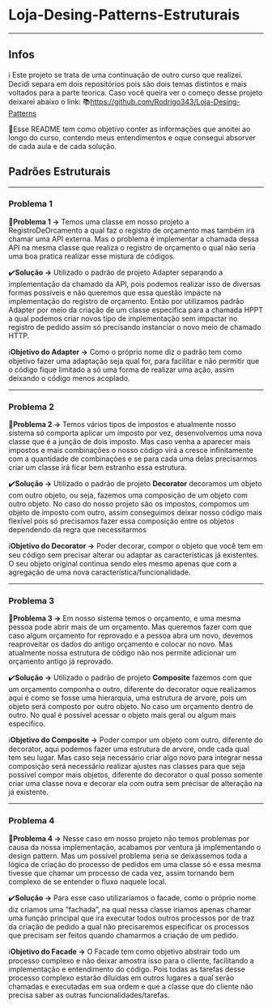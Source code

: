 # Loja-Desing-Patterns-Estruturais

---
## Infos

:information_source: Este projeto se trata de uma continuação de outro curso que realizei. Decidi separa em dois repositórios pois são dois temas distintos e mais voltados para a parte teorica. Caso você queira ver o começo desse projeto deixarei abaixo o link:
:books:https://github.com/Rodrigo343/Loja-Desing-Patterns

:dart:Esse README tem como objetivo conter as informações que anoitei ao longo do curso, contendo meus entendimentos e oque consegui absorver de cada aula e de cada solução.

## Padrões Estruturais
---

### Problema 1

:red_circle:**Problema 1 →** Temos uma classe em nosso projeto a RegistroDeOrcamento a qual faz o registro de orçamento mas também irá chamar uma API externa. Mas o problema é implementar a chamada dessa API na mesma classe que realiza o registro de orçamento o qual não seria uma boa pratica realizar esse mistura de códigos.

:heavy_check_mark:**Solução →** Utilizado o padrão de projeto Adapter separando a implementação da chamado da API, pois podemos realizar isso de diversas formas possíveis e não queremos que essa questão impacte na implementação do registro de orçamento. Então por utilizamos padrão Adapter por meio da criação de um classe especifica para a chamada HPPT a qual podemos criar novos tipo de implementação sem impactar no registro de pedido assim só precisando instanciar o novo meio de chamado HTTP.

:information_source:**Objetivo do Adapter →** Como o próprio nome diz o padrão tem como objetivo fazer uma adaptação seja qual for, para facilitar e não permitir que o código fique limitado a só uma forma de realizar uma ação,  assim deixando o código menos acoplado.

---

### Problema 2

:red_circle:**Problema 2 →** Temos vários tipos de impostos e atualmente nosso sistema só comporta aplicar um imposto por vez, desenvolvemos uma nova classe que é a junção de dois imposto. Mas caso venha a aparecer mais impostos e mais combinações o nosso código virá a cresce infinitamente com a quantidade de combinações e se para cada uma delas precisarmos criar um classe irá ficar bem estranho essa estrutura.

:heavy_check_mark:**Solução →**   Utilizado o padrão de projeto **Decorator** decoramos um objeto com outro objeto, ou seja, fazemos uma composição de um objeto com outro objeto. No caso do nosso projeto são os impostos, compomos um objeto de imposto com outro, assim conseguimos deixar nosso código mais flexível pois só precisamos fazer essa composição entre os objetos dependendo da regra que necessitarmos

:information_source:**Objetivo do Decorator →**  Poder decorar, compor o objeto que você tem em seu código sem precisar alterar ou adaptar as características já existentes. O seu objeto original continua sendo eles mesmo apenas que com a agregação de uma nova característica/funcionalidade.

---

### Problema 3

:red_circle:**Problema 3 →** Em nosso sistema temos o orçamento, e uma mesma pessoa pode abrir mais de um orçamento. Mas queremos fazer com que caso algum orçamento for reprovado e a pessoa abra um novo, devemos reaproveitar os dados do antigo orçamento e colocar no novo. Mas atualmente nossa estrutura de código não nos permite adicionar um orçamento antigo já reprovado.

:heavy_check_mark:**Solução →** Utilizado o padrão de projeto **Composite** fazemos com que um orçamento componha o outro, diferente do decorator oque realizamos aqui é como se fosse uma hierarquia, uma estrutura de arvore, pois um objeto será composto por outro objeto. No caso um orçamento dentro de outro. No qual é possível acessar o objeto mais geral ou algum mais especifico.

:information_source:**Objetivo do Composite →** Poder compor um objeto com outro, diferente do decorator, aqui podemos fazer uma estrutura de arvore, onde cada qual tem seu lugar. Mas caso seja necessário criar algo novo para integrar nessa composição será necessário realizar ajustes nas classes para que seja possível compor mais objetos, diferente do decorator o qual posso somente criar uma classe nova e decorar ela com outra sem precisar de alteração na já existente.

---

### Problema 4

:red_circle:**Problema 4 →** Nesse caso em nosso projeto não temos problemas por causa da nossa implementação, acabamos por ventura já implementando o design pattern. Mas um possível problema seria se deixássemos toda a lógica de criação do processo de pedidos em uma classe só e essa mesma tivesse que chamar um processo de cada vez, assim tornando bem complexo de se entender o fluxo naquele local.

:heavy_check_mark:**Solução →** Para esse caso utilizaríamos o facade, como o próprio nome diz criamos uma “fachada”, na qual nessa classe iriamos apenas chamar uma função principal que ira executar todos outros processos por de traz da criação de pedido a qual não precisaremos especificar os processos que precisam ser feitos quando chamarmos a criação de um pedido.

:information_source:**Objetivo do Facade →** O Facade tem como objetivo abstrair todo um processo complexo e não deixar amostra isso para o cliente, facilitando a implementação e entendimento do código. Pois todas as tarefas desse processo complexo estarão diluídas em outros lugares a qual serão chamadas e executadas em sua ordem e que a classe que do cliente não precisa saber as outras funcionalidades/tarefas.

